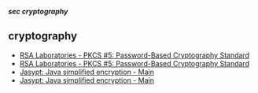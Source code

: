 _**sec cryptography**_

## cryptography

- [RSA Laboratories - PKCS #5: Password-Based Cryptography Standard](http://www.emc.com/emc-plus/rsa-labs/standards-initiatives/pkcs-5-password-based-cryptography-standard.htm)
- [RSA Laboratories - PKCS #5: Password-Based Cryptography Standard](http://www.emc.com/emc-plus/rsa-labs/standards-initiatives/pkcs-5-password-based-cryptography-standard.htm)
- [Jasypt: Java simplified encryption - Main](http://www.jasypt.org/)
- [Jasypt: Java simplified encryption - Main](http://www.jasypt.org/)
